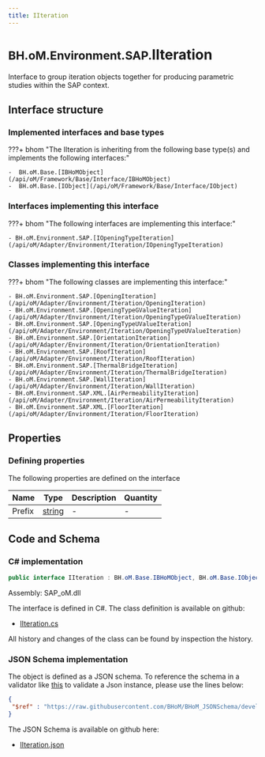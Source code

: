 ```yaml
---
title: IIteration
---
```


# <small>BH.oM.Environment.SAP.</small>**IIteration**

Interface to group iteration objects together for producing parametric studies within the SAP context.

## Interface structure

### Implemented interfaces and base types

???+ bhom "The IIteration is inheriting from the following base type(s) and implements the following interfaces:"

    -  BH.oM.Base.[IBHoMObject](/api/oM/Framework/Base/Interface/IBHoMObject)
    -  BH.oM.Base.[IObject](/api/oM/Framework/Base/Interface/IObject)


### Interfaces implementing this interface

???+ bhom "The following interfaces are implementing this interface:"

    - BH.oM.Environment.SAP.[IOpeningTypeIteration](/api/oM/Adapter/Environment/Iteration/IOpeningTypeIteration)


### Classes implementing this interface

???+ bhom "The following classes are implementing this interface:"

    - BH.oM.Environment.SAP.[OpeningIteration](/api/oM/Adapter/Environment/Iteration/OpeningIteration)
    - BH.oM.Environment.SAP.[OpeningTypeGValueIteration](/api/oM/Adapter/Environment/Iteration/OpeningTypeGValueIteration)
    - BH.oM.Environment.SAP.[OpeningTypeUValueIteration](/api/oM/Adapter/Environment/Iteration/OpeningTypeUValueIteration)
    - BH.oM.Environment.SAP.[OrientationIteration](/api/oM/Adapter/Environment/Iteration/OrientationIteration)
    - BH.oM.Environment.SAP.[RoofIteration](/api/oM/Adapter/Environment/Iteration/RoofIteration)
    - BH.oM.Environment.SAP.[ThermalBridgeIteration](/api/oM/Adapter/Environment/Iteration/ThermalBridgeIteration)
    - BH.oM.Environment.SAP.[WallIteration](/api/oM/Adapter/Environment/Iteration/WallIteration)
    - BH.oM.Environment.SAP.XML.[AirPermeabilityIteration](/api/oM/Adapter/Environment/Iteration/AirPermeabilityIteration)
    - BH.oM.Environment.SAP.XML.[FloorIteration](/api/oM/Adapter/Environment/Iteration/FloorIteration)


## Properties



### Defining properties

The following properties are defined on the interface

| Name             | Type             | Description      | Quantity         |
|------------------|------------------|------------------|------------------|
| Prefix | [string](https://learn.microsoft.com/en-us/dotnet/api/System.String?view=netstandard-2.0) | - | - |


## Code and Schema

### C# implementation

``` C# title="C#"
public interface IIteration : BH.oM.Base.IBHoMObject, BH.oM.Base.IObject
```

Assembly: SAP_oM.dll

The interface is defined in C#. The class definition is available on github:

- [IIteration.cs](https://github.com/BHoM/SAP_Toolkit/blob/develop/SAP_oM/Iteration\IIteration.cs)

All history and changes of the class can be found by inspection the history.
### JSON Schema implementation

The object is defined as a JSON schema. To reference the schema in a validator like [this](https://www.jsonschemavalidator.net/) to validate a Json instance, please use the lines below:

``` json title="JSON Schema"
{
 "$ref" : "https://raw.githubusercontent.com/BHoM/BHoM_JSONSchema/develop/SAP_oM/SAP/IIteration.json"
}
```

The JSON Schema is available on github here:

- [IIteration.json](https://github.com/BHoM/BHoM_JSONSchema/blob/develop/SAP_oM/SAP/IIteration.json)
